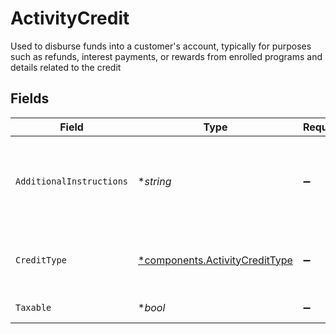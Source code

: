# ActivityCredit

Used to disburse funds into a customer's account, typically for purposes such as refunds, interest payments, or rewards from enrolled programs and details related to the credit


## Fields

| Field                                                                           | Type                                                                            | Required                                                                        | Description                                                                     | Example                                                                         |
| ------------------------------------------------------------------------------- | ------------------------------------------------------------------------------- | ------------------------------------------------------------------------------- | ------------------------------------------------------------------------------- | ------------------------------------------------------------------------------- |
| `AdditionalInstructions`                                                        | **string*                                                                       | :heavy_minus_sign:                                                              | Free form text field providing additional information about a transaction       | FDIC sweep interest payment                                                     |
| `CreditType`                                                                    | [*components.ActivityCreditType](../../models/components/activitycredittype.md) | :heavy_minus_sign:                                                              | Further detail describing the type of credit                                    | WRITE_OFF                                                                       |
| `Taxable`                                                                       | **bool*                                                                         | :heavy_minus_sign:                                                              | No longer applicable                                                            | false                                                                           |